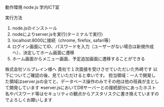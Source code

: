 動作環境 node.js 学内ICT室

実行方法
1. node.jsのインストール
2. nodeによりserver.jsを実行(ターミナルで実行)
3. localhost:8000に接続（chrome, firefox, safari等）
4. ログイン画面にてID、パスワードを入力（ユーザーがない場合は新規作成へ）、決定してホーム画面に遷移
5. ホーム画面からメニュー画面、予定追加画面に遷移することができる


株式会社ソルブレイン様へ
貴社で１次面接を受けさせていただいた外崎です
以下についてご確認の後、見ていただけると幸いです。
担当領域：一人で開発した領域はserver.jsの全てと、データベース操作のみでその他は他の班員が主として開発しています
※server.jsにおいてDBサーバーとの接続部分にあったホスト名やパスワード等はセキュリティの観点からアスタリスクに書き換えていますのでよろしくお願いします

